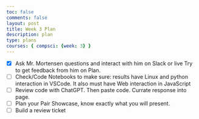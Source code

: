 ```yaml
---
toc: false
comments: false
layout: post
title: Week 3 Plan
description: plan
type: plans
courses: { compsci: {week: 3} }
---
```


- [x] Ask Mr. Mortensen questions and interact with him on Slack or live Try to get feedback from him on Plan.
- [ ] Check/Code Notebooks to make sure: results have Linux and python interaction in VSCode.
It also must have Web interaction in JavaScript
- [ ] Review code with ChatGPT. Then paste code. Currate response into page.
- [ ] Plan your Pair Showcase, know exactly what you will present.
- [ ] Build a review ticket 
